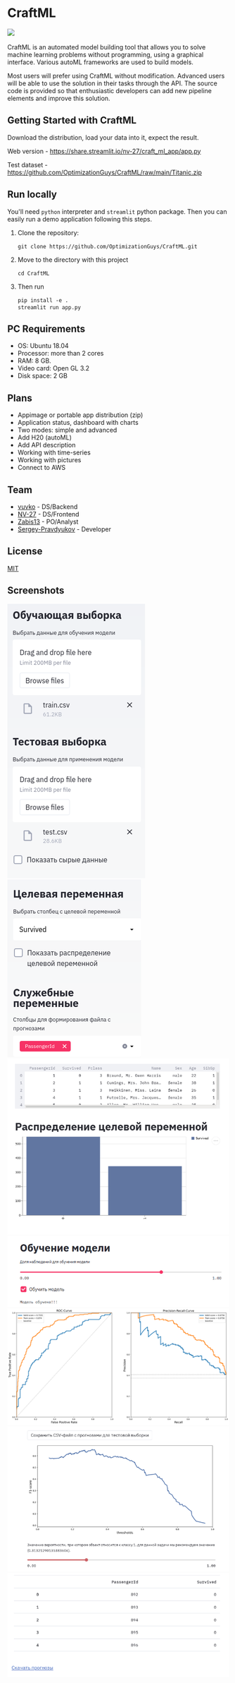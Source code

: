 # CraftML

![](https://github.com/vuvko/CraftML/blob/main/CraftML-logo.png)

CraftML is an automated model building tool that allows you to solve machine learning problems without programming, using a graphical interface. Various autoML frameworks are used to build models.

Most users will prefer using CraftML without modification. Advanced users will be able to use the solution in their tasks through the API. The source code is provided so that enthusiastic developers can add new pipeline elements and improve this solution. 

## Getting Started with CraftML

Download the distribution, load your data into it, expect the result.

Web version - https://share.streamlit.io/nv-27/craft_ml_app/app.py

Test dataset - https://github.com/OptimizationGuys/CraftML/raw/main/Titanic.zip

## Run locally

You'll need `python` interpreter and `streamlit` python package.
Then you can easily run a demo application following this steps.

1. Clone the repository:
    ```
    git clone https://github.com/OptimizationGuys/CraftML.git
    ```

2. Move to the directory with this project
    ```
    cd CraftML
    ```
3. Then run
    ```
    pip install -e .
    streamlit run app.py
    ```


## PC Requirements
* OS: Ubuntu 18.04
* Processor: more than 2 cores
* RAM: 8 GB.
* Video card: Open GL 3.2
* Disk space: 2 GB

## Plans
* Appimage or portable app distribution (zip)
* Application status, dashboard with charts
* Two modes: simple and advanced
* Add H20 (autoML)
* Add API description
* Working with time-series
* Working with pictures
* Connect to AWS 


## Team
* [vuvko](https://github.com/vuvko) - DS/Backend
* [NV-27](https://github.com/NV-27) - DS/Frontend 
* [Zabis13](https://github.com/Zabis13) - PO/Analyst 
* [Sergey-Pravdyukov](https://github.com/Sergey-Pravdyukov) - Developer 

## License
[MIT](https://choosealicense.com/licenses/mit/)


## Screenshots
![](https://github.com/OptimizationGuys/CraftML/blob/main/screenshots/1.png)
![](https://github.com/OptimizationGuys/CraftML/blob/main/screenshots/2.png)
![](https://github.com/OptimizationGuys/CraftML/blob/main/screenshots/2-1.png)
![](https://github.com/OptimizationGuys/CraftML/blob/main/screenshots/3.png)
![](https://github.com/OptimizationGuys/CraftML/blob/main/screenshots/4.png)
![](https://github.com/OptimizationGuys/CraftML/blob/main/screenshots/5.png)
![](https://github.com/OptimizationGuys/CraftML/blob/main/screenshots/6.png)
